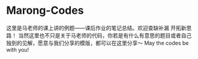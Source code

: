 # Marong-Codes
这里是马老师的课上讲的例题——课后作业的笔记总结。欢迎查缺补漏 开拓新思路！
当然这里也不只是关于马老师的代码，你若是有什么有意思的题目或者自己独到的见解，愿意与我们分享的模版，都可以在这里分享～
May the codes be with you!
